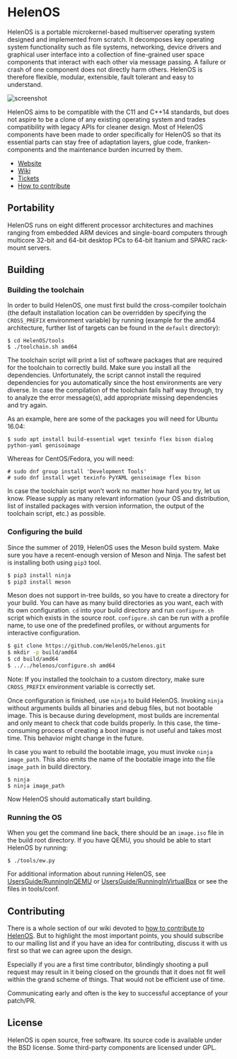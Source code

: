# HelenOS

HelenOS is a portable microkernel-based multiserver operating
system designed and implemented from scratch. It decomposes key
operating system functionality such as file systems, networking,
device drivers and graphical user interface into a collection of
fine-grained user space components that interact with each other
via message passing. A failure or crash of one component does not
directly harm others. HelenOS is therefore flexible, modular,
extensible, fault tolerant and easy to understand.

![screenshot](https://www.helenos.org/raw-attachment/wiki/Screenshots/gui-14.1-aio.png "Screenshot")

HelenOS aims to be compatible with the C11 and C++14 standards, but does not
aspire to be a clone of any existing operating system and trades compatibility
with legacy APIs for cleaner design. Most of HelenOS components have been made
to order specifically for HelenOS so that its essential parts can stay free of
adaptation layers, glue code, franken-components and the maintenance burden
incurred by them.

* [Website](https://helenos.org)
* [Wiki](https://helenos.org/wiki)
* [Tickets](https://www.helenos.org/report/1)
* [How to contribute](https://www.helenos.org/wiki/HowToContribute)

## Portability

HelenOS runs on eight different processor architectures and machines ranging
from embedded ARM devices and single-board computers through multicore 32-bit
and 64-bit desktop PCs to 64-bit Itanium and SPARC rack-mount servers.

## Building

### Building the toolchain

In order to build HelenOS, one must first build the cross-compiler toolchain
(the default installation location can be overridden by specifying the
`CROSS_PREFIX` environment variable) by running (example for the amd64
architecture, further list of targets can be found in the `default` directory):

```
$ cd HelenOS/tools
$ ./toolchain.sh amd64
```

The toolchain script will print a list of software packages that are required
for the toolchain to correctly build. Make sure you install all the dependencies.
Unfortunately, the script cannot install the required dependencies for you automatically
since the host environments are very diverse. In case the compilation of the toolchain
fails half way through, try to analyze the error message(s), add appropriate missing
dependencies and try again.

As an example, here are some of the packages you will need for Ubuntu 16.04:

```
$ sudo apt install build-essential wget texinfo flex bison dialog python-yaml genisoimage
```

Whereas for CentOS/Fedora, you will need:

```
# sudo dnf group install 'Development Tools'
# sudo dnf install wget texinfo PyYAML genisoimage flex bison
```

In case the toolchain script won't work no matter how hard you try, let us know.
Please supply as many relevant information (your OS and distribution, list of
installed packages with version information, the output of the toolchain script, etc.) as
possible.

### Configuring the build

Since the summer of 2019, HelenOS uses the Meson build system.
Make sure you have a recent-enough version of Meson and Ninja.
The safest bet is installing both using `pip3` tool.

```sh
$ pip3 install ninja
$ pip3 install meson
```

Meson does not support in-tree builds, so you have to create a directory
for your build. You can have as many build directories as you want, each with
its own configuration. `cd` into your build directory and run `configure.sh`
script which exists in the source root. `configure.sh` can be run with a profile
name, to use one of the predefined profiles, or without arguments for interactive
configuration.

```sh
$ git clone https://github.com/HelenOS/helenos.git
$ mkdir -p build/amd64
$ cd build/amd64
$ ../../helenos/configure.sh amd64
```

Note: If you installed the toolchain to a custom directory, make sure `CROSS_PREFIX`
environment variable is correctly set.

Once configuration is finished, use `ninja` to build HelenOS.
Invoking `ninja` without arguments builds all binaries and
debug files, but not bootable image. This is because during
development, most builds are incremental and only meant to check
that code builds properly. In this case, the time-consuming process of
creating a boot image is not useful and takes most time. This behavior
might change in the future.

In case you want to rebuild the bootable image, you must invoke
`ninja image_path`. This also emits the name of the bootable image into the
file `image_path` in build directory.

```
$ ninja
$ ninja image_path
```

Now HelenOS should automatically start building.

### Running the OS

When you get the command line back, there should be an `image.iso` file in the build
root directory. If you have QEMU, you should be able to start HelenOS by running:

```
$ ./tools/ew.py
```

For additional information about running HelenOS, see
[UsersGuide/RunningInQEMU](https://www.helenos.org/wiki/UsersGuide/RunningInQEMU) or
[UsersGuide/RunningInVirtualBox](https://www.helenos.org/wiki/UsersGuide/RunningInVirtualBox) or
see the files in tools/conf.

## Contributing

There is a whole section of our wiki devoted to
[how to contribute to HelenOS](https://www.helenos.org/wiki/HowToContribute).
But to highlight the most important points, you should subscribe to
our mailing list and if you have an idea for contributing, discuss it
with us first so that we can agree upon the design.

Especially if you are a first time contributor, blindingly shooting
a pull request may result in it being closed on the grounds that it
does not fit well within the grand scheme of things. That would not
be efficient use of time.

Communicating early and often is the key to successful acceptance of
your patch/PR.

## License

HelenOS is open source, free software. Its source code is available under
the BSD license. Some third-party components are licensed under GPL.

